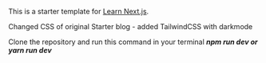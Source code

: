 This is a starter template for [Learn Next.js](https://nextjs.org/learn).


Changed CSS of original Starter blog - added TailwindCSS with darkmode 

Clone the repository and run this command in your terminal 
***npm run dev or yarn run dev***
